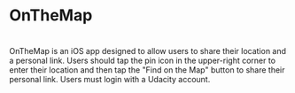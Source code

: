 # OnTheMap
#
OnTheMap is an iOS app designed to allow users to share their location and a personal link. Users should tap the pin icon in the upper-right corner to enter their location and then tap the "Find on the Map" button to share their personal link. Users must login with a Udacity account.
